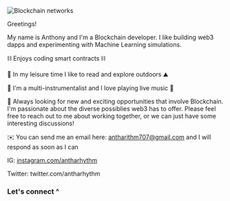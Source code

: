![Blockchain networks](https://bernardmarr.com/img/30%20Real%20Examples%20Of%20Blockchain%20Technology%20In%20Practice.png)

Greetings!

My name is Anthony and I'm a Blockchain developer. I like building web3 dapps and experimenting with Machine Learning simulations.

⛓️ Enjoys coding smart contracts ⛓️

🔭 In my leisure time I like to read and explore outdoors ⛰️

🎵 I'm a multi-instrumentalist and I love playing live music 🎵

💬 Always looking for new and exciting opportunities that involve Blockchain. I'm passionate about the diverse possiblies web3 has to offer. Please feel free to reach out to me about working together, or we can just have some interesting discussions!

✉️ You can send me an email here: antharithm707@gmail.com and I will respond as soon as I can

IG: [instagram.com/antharhythm](https://www.instagram.com/antharhythm/)

Twitter: twitter.com/antharhythm

### Let's connect ^

